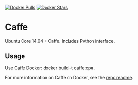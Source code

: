 [![Docker Pulls](https://img.shields.io/docker/pulls/flyingmouse/caffe.svg)](https://hub.docker.com/r/flyingmouse/caffe/)
[![Docker Stars](https://img.shields.io/docker/stars/flyingmouse/caffe.svg)](https://hub.docker.com/r/flyingmouse/caffe/)

Caffe
=====
Ubuntu Core 14.04 + [Caffe](http://caffe.berkeleyvision.org/). Includes Python interface.

Usage
-----
Use Caffe Docker:
	docker build -t caffe:cpu .

For more information on Caffe on Docker, see the [repo readme](https://github.com/flyingmouse/dockerfiles#Caffe).